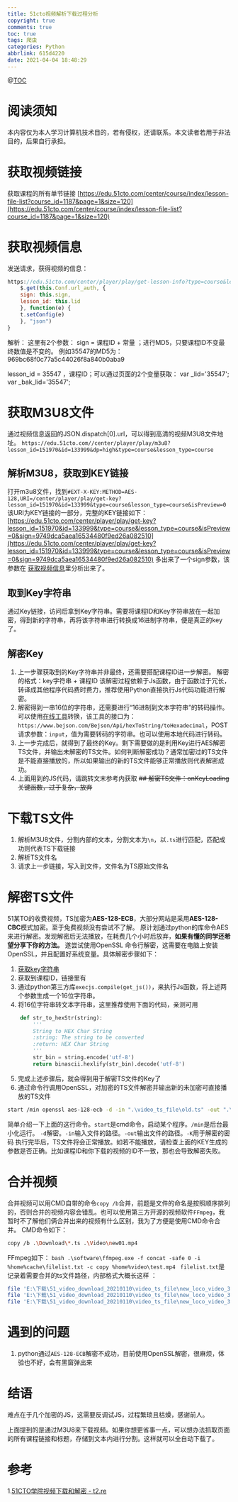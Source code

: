 ```yaml
---
title: 51cto视频解析下载过程分析
copyright: true
comments: true
toc: true
tags: 爬虫
categories: Python
abbrlink: 615d4220
date: 2021-04-04 18:48:29
---
```


@[TOC](目录)
# 阅读须知
本内容仅为本人学习计算机技术目的，若有侵权，还请联系。本文读者若用于非法目的，后果自行承担。
# 获取视频链接
获取课程的所有单节链接
[https://edu.51cto.com/center/course/index/lesson-file-list?course_id=1187&page=1&size=120](https://edu.51cto.com/center/course/index/lesson-file-list?course_id=1187&page=1&size=120)
# <a id='获取视频信息'>获取视频信息</a>
发送请求，获得视频的信息：

```javascript
https://edu.51cto.com/center/player/play/get-lesson-info?type=course&lesson_type=course
    $.get(this.Conf.url_auth, {
	sign: this.sign,
	lesson_id: this.lid
    }, function(e) {
	t.setConfig(e)
    }, "json")
}
```
解析：
这里有2个参数：
sign = 课程ID + 常量 ；进行MD5，只要课程ID不变最终数值是不变的。
例如35547的MD5为：969bc68f0c77a5c44026f8a840b0aba9

lesson_id = 35547 ，课程ID；可以通过页面的2个变量获取： var _lid='35547';    var _bak_lid='35547';
# 获取M3U8文件
通过视频信息返回的JSON.dispatch[0].url，可以得到高清的视频M3U8文件地址。
`https://edu.51cto.com//center/player/play/m3u8?lesson_id=151970&id=133999&dp=high&type=course&lesson_type=course`

## 解析M3U8，获取到KEY链接
打开m3u8文件，找到`#EXT-X-KEY:METHOD=AES-128,URI=/center/player/play/get-key?lesson_id=151970&id=133999&type=course&lesson_type=course&isPreview=0`
该URI为KEY链接的一部分，完整的KEY链接如下：
[https://edu.51cto.com/center/player/play/get-key?lesson_id=151970&id=133999&type=course&lesson_type=course&isPreview=0&sign=9749dca5aea16534480f9ed26a082510](https://edu.51cto.com/center/player/play/get-key?lesson_id=151970&id=133999&type=course&lesson_type=course&isPreview=0&sign=9749dca5aea16534480f9ed26a082510)
多出来了一个sign参数，该参数在 [获取视频信息](#获取视频信息)里分析出来了。

## <a id='取到Key字符串'>取到Key字符串</a>
通过Key链接，访问后拿到Key字符串。需要将课程ID和Key字符串放在一起加密，得到新的字符串，再将该字符串进行转换成16进制字符串，便是真正的key了。
## 解密Key
1. 上一步骤获取到的Key字符串并非最终，还需要搭配课程ID进一步解密。
解密的格式：key字符串 + 课程ID
该解密过程依赖于Js函数，由于函数过于冗长，转译成其他程序代码费时费力，推荐使用Python直接执行Js代码功能进行解密。
2. 解密得到一串16位的字符串，还需要进行“16进制到文本字符串”的转码操作。可以使用[在线工具](https://www.bejson.com/convert/ox2str/)转换，该工具的接口为：`https://www.bejson.com/Bejson/Api/hexToString/toHexadecimal`，POST请求参数：`input`，值为需要转码的字符串。也可以使用本地代码进行转码。
3. 上一步完成后，就得到了最终的Key。剩下需要做的是利用Key进行AES解密TS文件，并输出未解密的TS文件。如何判断解密成功？通常加密过的TS文件是不能直接播放的，所以如果输出的新的TS文件能够正常播放则代表解密成功。
4. 上面用到的JS代码，请跳转文末参考内获取
~~## 解密TS文件：onKeyLoading关键函数，过于复杂，放弃~~ 
# 下载TS文件
1. 解析M3U8文件，分割内部的文本，分割文本为`\n`，以`.ts`进行匹配，匹配成功则代表TS下载链接
2. 解析TS文件名
3. 请求上一步链接，写入到文件，文件名为TS原始文件名
# 解密TS文件
51某TO的收费视频，TS加密为**AES-128-ECB**，大部分网站是采用**AES-128-CBC**模式加密。至于免费视频没有尝试不了解。
原计划通过python的库命令AES来进行解密。发现解密后无法播放，在耗费几个小时后放弃，**如果有懂的同学还希望分享下你的方法。**
遂尝试使用OpenSSL 命令行解密，这需要在电脑上安装OpenSSL，并且配置好系统变量。具体解密步骤如下：
1. [获取key字符串](#获取key字符串)
2. 获取到课程ID，链接里有
3. 通过python第三方库`execjs.compile(get_js())`，来执行Js函数，将上述两个参数生成一个16位字符串。
4. 将16位字符串转文本字符串，这里推荐使用下面的代码，亲测可用
```python 
    def str_to_hexStr(string):
        '''
        String to HEX Char String
        :string: The string to be converted
        :return: HEX Char String
        '''
        str_bin = string.encode('utf-8')
        return binascii.hexlify(str_bin).decode('utf-8')
```
5. 完成上述步骤后，就会得到用于解密TS文件的Key了
6. 通过命令行调用OpenSSL，对加密的TS文件解密并输出新的未加密可直接播放的TS文件
```bash
start /min openssl aes-128-ecb -d -in ".\video_ts_file\old.ts" -out ".\video\new_01.ts" -K 534652324451534d3456313955554553
```
简单介绍一下上面的这行命令。`start`是cmd命令，启动某个程序。`/min`是后台最小化运行。 `-d`解密。`-in`输入文件的路径。`-out`输出文件的路径。`-K`用于解密的密码
执行完毕后，TS文件将会正常播放。如若不能播放，请检查上面的KEY生成的参数是否正确。比如课程ID和你下载的视频的ID不一致，那也会导致解密失败。
# 合并视频
合并视频可以用CMD自带的命令`copy /b`合并，前题是文件的命名是按照顺序排列的，否则合并的视频内容会错乱。也可以使用第三方开源的视频软件`FFmpeg`，我暂时不了解他们俩合并出来的视频有什么区别，我为了方便是使用CMD命令合并。
CMD命令如下：
```bash
copy /b .\Download\*.ts .\Video\new01.mp4
```
FFmpeg如下：
``bash
 .\software\ffmpeg.exe -f concat -safe 0 -i %home%cache\filelist.txt -c copy %home%video\test.mp4
``
`filelist.txt`是记录着需要合并的ts文件路径，内部格式大概长这样 ：

```bash
file 'E:\下载\51_video_download_20210110\video_ts_file\new_loco_video_306000_0.ts' 
file 'E:\下载\51_video_download_20210110\video_ts_file\new_loco_video_306000_1.ts' 
file 'E:\下载\51_video_download_20210110\video_ts_file\new_loco_video_306000_2.ts' 
```
# 遇到的问题
1. python通过`AES-128-ECB`解密不成功，目前使用OpenSSL解密，很麻烦，体验也不好，会有黑窗弹出来
# 结语
难点在于几个加密的JS，这需要反调试JS，过程繁琐且枯燥，感谢前人。

上面提到的是通过M3U8来下载视频。如果你想更省事一点，可以想办法抓取页面的所有课程链接和标题，存储到文本内进行分割。这样就可以全自动下载了。

# 参考
1.[51CTO学院视频下载和解密 - t2.re](https://t2.re/archives/926/)